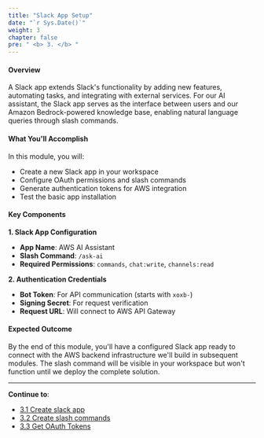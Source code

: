 ```yaml
---
title: "Slack App Setup"
date: "`r Sys.Date()`"
weight: 3
chapter: false
pre: " <b> 3. </b> "
---
```


#### Overview

A Slack app extends Slack's functionality by adding new features, automating tasks, and integrating with external services. For our AI assistant, the Slack app serves as the interface between users and our Amazon Bedrock-powered knowledge base, enabling natural language queries through slash commands.

#### What You'll Accomplish

In this module, you will:

- Create a new Slack app in your workspace
- Configure OAuth permissions and slash commands
- Generate authentication tokens for AWS integration
- Test the basic app installation

#### Key Components

**1. Slack App Configuration**

- **App Name**: AWS AI Assistant
- **Slash Command**: `/ask-ai`
- **Required Permissions**: `commands`, `chat:write`, `channels:read`

**2. Authentication Credentials**

- **Bot Token**: For API communication (starts with `xoxb-`)
- **Signing Secret**: For request verification
- **Request URL**: Will connect to AWS API Gateway

#### Expected Outcome

By the end of this module, you'll have a configured Slack app ready to connect with the AWS backend infrastructure we'll build in subsequent modules. The slash command will be visible in your workspace but won't function until we deploy the complete solution.

---

**Continue to**:

- [3.1 Create slack app](../3-slack_app/3.1-create_slackapp)
- [3.2 Create slash commands](../3-slack_app/3.2-OAuth&Permissions)
- [3.3 Get OAuth Tokens](../3-slack_app/3.3-slash_commands)

